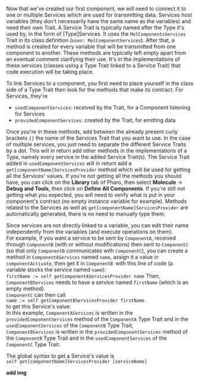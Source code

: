 Now that we've created our first component, we will need to connect it to one or multiple Services which are used for transmitting data.
Services host variables (they don't necessarily have the same name as the variables) and need their own Trait.
A Service Trait is typically named after the Type it's used by, in the form of [Type]Services.
It uses the `MolComponentsServices` Trait in its class definition (`uses: MolComponentServices`).
After that, a method is created for every variable that will be transmitted from one component to another.
These methods are typically left empty apart from an eventual comment clarifying their use.
It's in the implementations of these services (classes using a Type Trait linked to a Service Trait) that code execution will be taking place.

To link Services to a component, you first need to place yourself in the class side of a Type Trait then look for the methods that make its contract.
For Services, they're 
- `usedComponentServices`: received by the Trait, for a Component listening for Services
- `providedComponentServices`: created by the Trait, for emitting data

Once you're in these methods, add between the already present curly brackets `{}` the name of the Services Trait that you want to use.
In the case of multiple services, you just need to separate the different Service Traits by a dot.
This will in return add other methods in the implementations of a Type, namely every service in the added Service Trait(s).
The Service Trait added in `usedComponentServices` will in return add a `get[componentName]ServicesProvider` method which will be used for getting all the Services' values.
If you're not getting all the methods you should have, you can click on the **Library** tab of Pharo, then select **Molecule** -> **Debug and Tools**, then click on **Define All Components**. If you're still not getting what you expected, you will need to verify what is put in your component's contract (no empty instance variable for example). Methods related to the Services as well as `get[componentName]ServicesProvider` are automatically generated, there is no need to manually type them.

Since services are not directly linked to a variable, you can edit their name independently from the variables (and execute operations on them). \
For example, if you want a service to be sent by `ComponentA`, received through `ComponentB` (with or without modifications) then sent to `ComponentC` (so that only `ComponentB` communicates with `ComponentC`), you can create a method in `ComponentAServices` named `name`, assign it a value in `componentActivate`, then get it in `ComponentB `with this line of code (a variable stocks the service named `name`): \
`firstName := self getComponentAServicesProvider name`
Then, `ComponentBServices` needs to have a service named `firstName` (which is an empty method). \
`ComponentC` can then call \
`name := self getComponentBServicesProvider firstName` \
to get this Service's value. \
In this example, `ComponentAServices` is written in the `providedComponentServices` method of the `ComponentA` Type Trait and in the `usedComponentServices` of the `ComponentB` Type Trait, \
`ComponentBServices` is written in the `providedComponentServices` method of the `ComponentB` Type Trait and in the `usedComponentServices` of the `ComponentC` Type Trait.

The global syntax to get a Service's value is \
`self get[componentName]ServicesProvider [serviceName]`

**add img**
